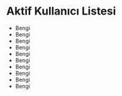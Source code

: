 # Aktif Kullanıcı Listesi

- Bengi
- Bengi
- Bengi
- Bengi
- Bengi
- Bengi
- Bengi
- Bengi
- Bengi
- Bengi